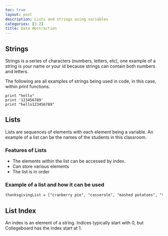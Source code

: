 ```yaml
---
toc: true
layout: post
description: Lists and strings using variables
categories: [3.2]
title: Data Abstraction
---
```


## Strings
Strings is a series of characters (numbers, letters, etc), one example of a string is your name or your id because strings can contain both numbers and letters.

The following are all examples of strings being used in code, in this case, within print functions.
```
print "hello"
print '123456789'
print "hello123456789"
```
## Lists
Lists are sequences of elements with each element being a variable. An example of a list can be the names of the students in this classroom. 

### Features of Lists
* The elements within the list can be accessed by index.
* Can store various elements
* The list is in order

### Example of a list and how it can be used
```html
thanksgivingList = ["cranberry pie", "casserole", "mashed potatoes", "turkey"] // this is the list in which each 

```

## List Index
An index is an element of a string. Indices typically start with 0, but Collegeboard has the index start at 1.

